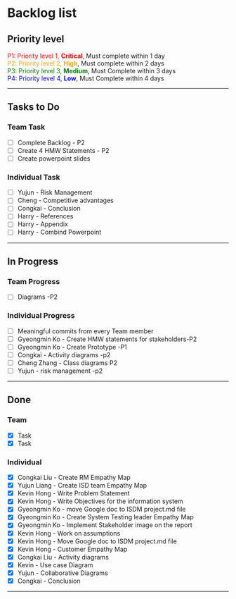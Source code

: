 # Backlog list

## Priority level
<span style="color: red;"> P1: Priority level 1, **Critical**</span>, Must complete within 1 day  
<span style="color: Orange;"> P2: Priority level 2, **High**</span>, Must complete within 2 days    
<span style="color: Green;">P3: Priority level 3, **Medium**</span>, Must Complete within 3 days    
<span style="color: Blue;">P4: Priority level 4, **Low**</span>, Must Complete within 4 days  

- - - -
## Tasks to Do
### Team Task  
- [ ] Complete Backlog - P2
- [ ] Create 4 HMW Statements - P2
- [ ] Create powerpoint slides 
### Individual Task
- [ ] Yujun - Risk Management
- [ ] Cheng - Competitive advantages 
- [ ] Congkai - Conclusion 
- [ ] Harry - References 
- [ ] Harry - Appendix
- [ ] Harry - Combind Powerpoint 
- - - -
## In Progress
### Team Progress
- [ ] Diagrams -P2
### Individual Progress
- [ ] Meaningful commits from every Team member 
- [ ] Gyeongmin Ko - Create HMW statements for stakeholders-P2
- [ ] Gyeongmin Ko - Create Prototype -P1
- [ ] Congkai - Activity diagrams -p2
- [ ] Cheng Zhang - Class diagrams P2
- [ ] Yujun - risk management -p2

- - - -
## Done
### Team 
- [x] Task
- [x] Task
### Individual 
- [x] Congkai Liu - Create RM Empathy Map
- [x] Yujun Liang - Create ISD team Empathy Map
- [x] Kevin Hong - Write Problem Statement
- [x] Kevin Hong - Write Objectives for the information system
- [x] Gyeongmin Ko - move Google doc to ISDM project.md file 
- [x] Gyeongmin Ko - Create System Testing leader Empathy Map 
- [x] Gyeongmin Ko - Implement Stakeholder image on the report
- [x] Kevin Hong - Work on assumptions
- [x] Kevin Hong - Move Google doc to ISDM project.md file
- [x] Kevin Hong - Customer Empathy Map
- [x] Congkai Liu - Activity diagrams
- [x] Kevin - Use case Diagram
- [x] Yujun - Collaborative Diagrams
- [x] Congkai - Conclusion
- - - -
